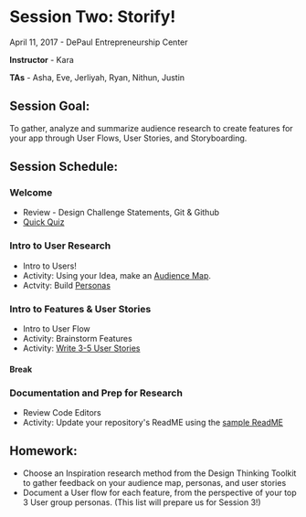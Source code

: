 # Session Two: Storify!
April 11, 2017 - DePaul Entrepreneurship Center

**Instructor** - Kara

**TAs** - Asha, Eve, Jerliyah, Ryan, Nithun, Justin

## Session Goal:
To gather, analyze and summarize audience research to create features for your app through User Flows, User Stories, and Storyboarding.

## Session Schedule:
### Welcome
  - Review - Design Challenge Statements, Git & Github
  - [Quick Quiz](#)

### Intro to User Research
  - Intro to Users!
  - Activity: Using your Idea, make an [Audience Map](http://www.designkit.org/methods/11).
  - Actvity: Build [Personas](resources/persona-core-poster.pdf)

### Intro to Features & User Stories
  - Intro to User Flow
  - Activity: Brainstorm Features
  - Activity: [Write 3-5 User Stories](http://bit.ly/UserStoryWorksheet)
  
#### Break

### Documentation and Prep for Research
  - Review Code Editors
  - Activity: Update your repository's ReadME using the [sample ReadME](resources/sample-readme.md)

## Homework:
- Choose an Inspiration research method from the Design Thinking Toolkit to gather feedback on your audience map, personas, and user stories
- Document a User flow for each feature, from the perspective of your top 3 User group personas. (This list will prepare us for Session 3!)
